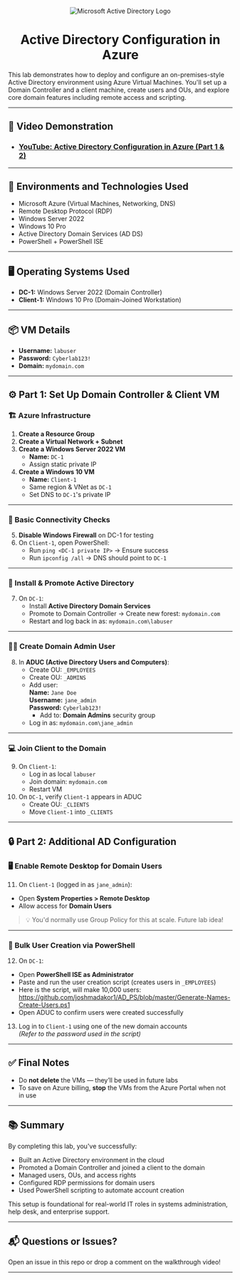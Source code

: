 <p align="center">
  <img src="https://i.imgur.com/pU5A58S.png" alt="Microsoft Active Directory Logo"/>
</p>

<h1 align="center">Active Directory Configuration in Azure</h1>

This lab demonstrates how to deploy and configure an on-premises-style Active Directory environment using Azure Virtual Machines. You'll set up a Domain Controller and a client machine, create users and OUs, and explore core domain features including remote access and scripting.

---

<h2>🎥 Video Demonstration</h2>

- ### [YouTube: Active Directory Configuration in Azure (Part 1 & 2)]([https://youtu.be/lLiAohhfo5c]) 

---

<h2>🧰 Environments and Technologies Used</h2>

- Microsoft Azure (Virtual Machines, Networking, DNS)
- Remote Desktop Protocol (RDP)
- Windows Server 2022
- Windows 10 Pro
- Active Directory Domain Services (AD DS)
- PowerShell + PowerShell ISE

---

<h2>🖥️ Operating Systems Used</h2>

- **DC-1:** Windows Server 2022 (Domain Controller)  
- **Client-1:** Windows 10 Pro (Domain-Joined Workstation)

---

<h2>📦 VM Details</h2>

- **Username:** `labuser`  
- **Password:** `Cyberlab123!`  
- **Domain:** `mydomain.com`

---

<h2>⚙️ Part 1: Set Up Domain Controller & Client VM</h2>

### 🏗️ Azure Infrastructure

1. **Create a Resource Group**
2. **Create a Virtual Network + Subnet**
3. **Create a Windows Server 2022 VM**  
   - **Name:** `DC-1`  
   - Assign static private IP
4. **Create a Windows 10 VM**  
   - **Name:** `Client-1`  
   - Same region & VNet as `DC-1`
   - Set DNS to `DC-1`'s private IP

---

### 🛜 Basic Connectivity Checks

5. **Disable Windows Firewall** on DC-1 for testing
6. On `Client-1`, open PowerShell:
   - Run `ping <DC-1 private IP>` → Ensure success
   - Run `ipconfig /all` → DNS should point to `DC-1`

---

### 🧱 Install & Promote Active Directory

7. On `DC-1`:
   - Install **Active Directory Domain Services**
   - Promote to Domain Controller → Create new forest: `mydomain.com`
   - Restart and log back in as: `mydomain.com\labuser`

---

### 👩‍💼 Create Domain Admin User

8. In **ADUC (Active Directory Users and Computers)**:
   - Create OU: `_EMPLOYEES`
   - Create OU: `_ADMINS`
   - Add user:  
     **Name:** `Jane Doe`  
     **Username:** `jane_admin`  
     **Password:** `Cyberlab123!`  
     - Add to: **Domain Admins** security group
   - Log in as: `mydomain.com\jane_admin`

---

### 💻 Join Client to the Domain

9. On `Client-1`:
   - Log in as local `labuser`
   - Join domain: `mydomain.com`
   - Restart VM
10. On `DC-1`, verify `Client-1` appears in ADUC
    - Create OU: `_CLIENTS`
    - Move `Client-1` into `_CLIENTS`

---

<h2>🔒 Part 2: Additional AD Configuration</h2>

### 🖥️ Enable Remote Desktop for Domain Users

11. On `Client-1` (logged in as `jane_admin`):
   - Open **System Properties > Remote Desktop**
   - Allow access for **Domain Users**

> 💡 You'd normally use Group Policy for this at scale. Future lab idea!

---

### 👥 Bulk User Creation via PowerShell

12. On `DC-1`:
   - Open **PowerShell ISE as Administrator**
   - Paste and run the user creation script (creates users in `_EMPLOYEES`)
   - Here is the script, will make 10,000 users: https://github.com/joshmadakor1/AD_PS/blob/master/Generate-Names-Create-Users.ps1
   - Open ADUC to confirm users were created successfully

13. Log in to `Client-1` using one of the new domain accounts  
    *(Refer to the password used in the script)*

---

<h2>✅ Final Notes</h2>

- Do **not delete** the VMs — they’ll be used in future labs
- To save on Azure billing, **stop** the VMs from the Azure Portal when not in use

---

<h2>📚 Summary</h2>

By completing this lab, you've successfully:

- Built an Active Directory environment in the cloud
- Promoted a Domain Controller and joined a client to the domain
- Managed users, OUs, and access rights
- Configured RDP permissions for domain users
- Used PowerShell scripting to automate account creation

This setup is foundational for real-world IT roles in systems administration, help desk, and enterprise support.

---

<h2>📬 Questions or Issues?</h2>

Open an issue in this repo or drop a comment on the walkthrough video!

---
